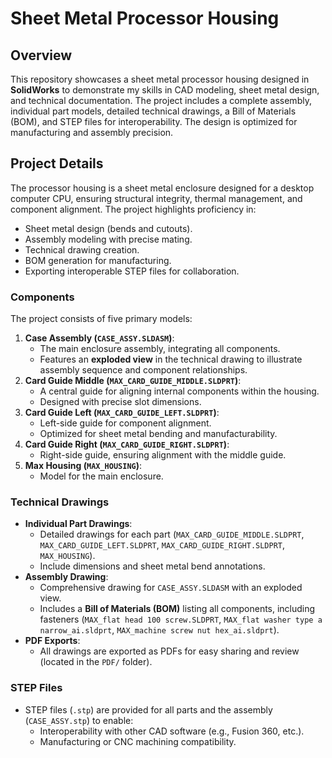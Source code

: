 # Sheet Metal Processor Housing

## Overview

This repository showcases a sheet metal processor housing designed in **SolidWorks** to demonstrate my skills in CAD modeling, sheet metal design, and technical documentation. The project includes a complete assembly, individual part models, detailed technical drawings, a Bill of Materials (BOM), and STEP files for interoperability. The design is optimized for manufacturing and assembly precision.

## Project Details

The processor housing is a sheet metal enclosure designed for a desktop computer CPU, ensuring structural integrity, thermal management, and component alignment. The project highlights proficiency in:

- Sheet metal design (bends and cutouts).
- Assembly modeling with precise mating.
- Technical drawing creation.
- BOM generation for manufacturing.
- Exporting interoperable STEP files for collaboration.

### Components

The project consists of five primary models:

1. **Case Assembly (`CASE_ASSY.SLDASM`)**:
   - The main enclosure assembly, integrating all components.
   - Features an **exploded view** in the technical drawing to illustrate assembly sequence and component relationships.
2. **Card Guide Middle (`MAX_CARD_GUIDE_MIDDLE.SLDPRT`)**:
   - A central guide for aligning internal components within the housing.
   - Designed with precise slot dimensions.
3. **Card Guide Left (`MAX_CARD_GUIDE_LEFT.SLDPRT`)**:
   - Left-side guide for component alignment.
   - Optimized for sheet metal bending and manufacturability.
4. **Card Guide Right (`MAX_CARD_GUIDE_RIGHT.SLDPRT`)**:
   - Right-side guide, ensuring alignment with the middle guide.
5. **Max Housing (`MAX_HOUSING`)**:
   - Model for the main enclosure.

### Technical Drawings

- **Individual Part Drawings**:
  - Detailed drawings for each part (`MAX_CARD_GUIDE_MIDDLE.SLDPRT`, `MAX_CARD_GUIDE_LEFT.SLDPRT`, `MAX_CARD_GUIDE_RIGHT.SLDPRT`, `MAX_HOUSING`).
  - Include dimensions and sheet metal bend annotations.
- **Assembly Drawing**:
  - Comprehensive drawing for `CASE_ASSY.SLDASM` with an exploded view.
  - Includes a **Bill of Materials (BOM)** listing all components, including fasteners (`MAX_flat head 100 screw.SLDPRT`, `MAX_flat washer type a narrow_ai.sldprt`, `MAX_machine screw nut hex_ai.sldprt`).
- **PDF Exports**:
  - All drawings are exported as PDFs for easy sharing and review (located in the `PDF/` folder).

### STEP Files

- STEP files (`.stp`) are provided for all parts and the assembly (`CASE_ASSY.stp`) to enable:
  - Interoperability with other CAD software (e.g., Fusion 360, etc.).
  - Manufacturing or CNC machining compatibility.
